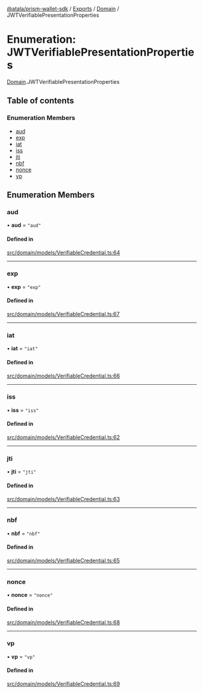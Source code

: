 [@atala/prism-wallet-sdk](../README.md) / [Exports](../modules.md) / [Domain](../modules/Domain.md) / JWTVerifiablePresentationProperties

# Enumeration: JWTVerifiablePresentationProperties

[Domain](../modules/Domain.md).JWTVerifiablePresentationProperties

## Table of contents

### Enumeration Members

- [aud](Domain.JWTVerifiablePresentationProperties.md#aud)
- [exp](Domain.JWTVerifiablePresentationProperties.md#exp)
- [iat](Domain.JWTVerifiablePresentationProperties.md#iat)
- [iss](Domain.JWTVerifiablePresentationProperties.md#iss)
- [jti](Domain.JWTVerifiablePresentationProperties.md#jti)
- [nbf](Domain.JWTVerifiablePresentationProperties.md#nbf)
- [nonce](Domain.JWTVerifiablePresentationProperties.md#nonce)
- [vp](Domain.JWTVerifiablePresentationProperties.md#vp)

## Enumeration Members

### aud

• **aud** = ``"aud"``

#### Defined in

[src/domain/models/VerifiableCredential.ts:64](https://github.com/hyperledger/identus-edge-agent-sdk-ts/blob/1a3abf65a2f89b4ecd0f28af600329805573d6fc/src/domain/models/VerifiableCredential.ts#L64)

___

### exp

• **exp** = ``"exp"``

#### Defined in

[src/domain/models/VerifiableCredential.ts:67](https://github.com/hyperledger/identus-edge-agent-sdk-ts/blob/1a3abf65a2f89b4ecd0f28af600329805573d6fc/src/domain/models/VerifiableCredential.ts#L67)

___

### iat

• **iat** = ``"iat"``

#### Defined in

[src/domain/models/VerifiableCredential.ts:66](https://github.com/hyperledger/identus-edge-agent-sdk-ts/blob/1a3abf65a2f89b4ecd0f28af600329805573d6fc/src/domain/models/VerifiableCredential.ts#L66)

___

### iss

• **iss** = ``"iss"``

#### Defined in

[src/domain/models/VerifiableCredential.ts:62](https://github.com/hyperledger/identus-edge-agent-sdk-ts/blob/1a3abf65a2f89b4ecd0f28af600329805573d6fc/src/domain/models/VerifiableCredential.ts#L62)

___

### jti

• **jti** = ``"jti"``

#### Defined in

[src/domain/models/VerifiableCredential.ts:63](https://github.com/hyperledger/identus-edge-agent-sdk-ts/blob/1a3abf65a2f89b4ecd0f28af600329805573d6fc/src/domain/models/VerifiableCredential.ts#L63)

___

### nbf

• **nbf** = ``"nbf"``

#### Defined in

[src/domain/models/VerifiableCredential.ts:65](https://github.com/hyperledger/identus-edge-agent-sdk-ts/blob/1a3abf65a2f89b4ecd0f28af600329805573d6fc/src/domain/models/VerifiableCredential.ts#L65)

___

### nonce

• **nonce** = ``"nonce"``

#### Defined in

[src/domain/models/VerifiableCredential.ts:68](https://github.com/hyperledger/identus-edge-agent-sdk-ts/blob/1a3abf65a2f89b4ecd0f28af600329805573d6fc/src/domain/models/VerifiableCredential.ts#L68)

___

### vp

• **vp** = ``"vp"``

#### Defined in

[src/domain/models/VerifiableCredential.ts:69](https://github.com/hyperledger/identus-edge-agent-sdk-ts/blob/1a3abf65a2f89b4ecd0f28af600329805573d6fc/src/domain/models/VerifiableCredential.ts#L69)
